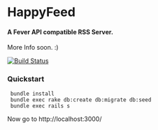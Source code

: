 # HappyFeed
#### A Fever API compatible RSS Server.

More Info soon. :)

[![Build Status](https://travis-ci.org/aleks/HappyFeed.svg?branch=master)](https://travis-ci.org/aleks/HappyFeed)

### Quickstart

```
 bundle install
 bundle exec rake db:create db:migrate db:seed
 bundle exec rails s
```

Now go to http://localhost:3000/
